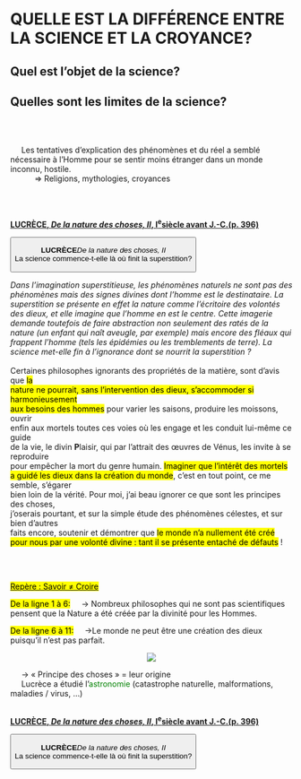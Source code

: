 <html>
 <head>
    <meta charset="utf-8"/>
    <link href="style.css" rel="stylesheet" type="text/css"/>
 </head>
 <body>
 <h1 id="para1">QUELLE EST LA DIFFÉRENCE ENTRE LA SCIENCE ET LA CROYANCE?</h1>
 <h2 id="para2">Quel est l’objet de la science?</h2>
 <h2 id="para2">Quelles sont les limites de la science?</h2>
 <br />
 <br />
 <p id="para3"> &nbsp;&nbsp; &nbsp;&nbsp;Les tentatives d’explication des phénomènes et du réel a semblé nécessaire à l’Homme pour se sentir moins étranger dans un monde inconnu, hostile.
 <br>&nbsp;&nbsp; &nbsp;&nbsp;&nbsp;&nbsp; &nbsp;&nbsp; => Religions, mythologies, croyances</p> 
 <br>
 <br>
 <p id="para9"><u><b>LUCRÈCE, <i>De la nature des choses, II</i>, I<sup>e</sup>siècle avant J.-C.(p. 396)</b></u></p>
     <button type="button" class="collapsible"><p id="para3"><b>LUCRÈCE</b><i>De la nature des choses, II</i><br />La science commence-t-elle là où finit la superstition?</p> </button>

 <div class="content">
   <p id="para3"><i>Dans l’imagination superstitieuse, les phénomènes naturels ne sont pas des phénomènes mais des signes divines dont l’homme est le destinataire. La superstition se présente en effet la nature comme l’écritoire des volontés des dieux, et elle imagine que l’homme en est le centre. Cette imagerie demande toutefois de faire abstraction non seulement des ratés de la nature (un enfant qui naît aveugle, par exemple) mais encore des fléaux qui frappent l’homme (tels les épidémies ou les tremblements de terre). La science met-elle fin à l’ignorance dont se nourrit la superstition ?</i>
 <br>
 <br>Certaines philosophes ignorants des propriétés de la matière, sont d’avis que <mark id="m1"> la
 <br> nature ne pourrait, sans l’intervention des dieux, s’accommoder si harmonieusement
 <br>aux besoins des hommes</mark> pour varier les saisons, produire les moissons, ouvrir
 <br>enfin aux mortels toutes ces voies où les engage et les conduit lui-même ce guide 
 <br>de la vie, le divin <b>P</b>laisir, qui par l’attrait des œuvres de Vénus, les invite à se reproduire
 <br> pour empêcher la mort du genre humain. <mark id="m1"> Imaginer que l’intérêt des mortels 
 <br> a guidé les dieux dans la création du monde</mark>, c’est en tout point, ce me semble, s’égarer
 <br>bien loin de la vérité. Pour moi, j’ai beau ignorer ce que sont les principes des choses,
 <br>j’oserais pourtant, et sur la simple étude des phénomènes célestes, et sur bien d’autres
 <br>faits encore, soutenir et démontrer que <mark id="m1"> le monde n’a nullement été créé pour nous par une volonté divine : tant il se présente entaché de défauts</mark> !</p>
 </div>
 <br><br>
  <p id="para10"><u><mark>Repère : Savoir ≠ Croire</mark></u></p>

 <p id="para3"><mark>De la ligne 1 à 6:</mark>&nbsp;&nbsp; &nbsp;&nbsp;→ Nombreux philosophes qui ne sont pas scientifiques pensent que la Nature a été créée par la divinité pour les Hommes.</p>
 <p id="para3"><mark>De la ligne 6 à 11:</mark>&nbsp;&nbsp; &nbsp;&nbsp;→Le monde ne peut être une création des dieux puisqu’il n’est pas parfait.</p>
 <center>  <img src="image/11.jpg" /></center>
 <p id="para3">&nbsp;&nbsp; &nbsp;&nbsp;→ « Principe des choses » = leur origine
 <br>&nbsp;&nbsp; &nbsp;&nbsp;Lucrèce a étudié l’<font style="color:green">astronomie</font> (catastrophe naturelle, malformations, maladies / virus, …)
 <br><br>
 <p id="para9"><u><b>LUCRÈCE, <i>De la nature des choses, II</i>, I<sup>e</sup>siècle avant J.-C.(p. 396)</b></u></p>
     <button type="button" class="collapsible"><p id="para3"><b>LUCRÈCE</b><i>De la nature des choses, II</i><br />La science commence-t-elle là où finit la superstition?</p> </button>
 <div class="content"><p id="para3"> 
 </p></div>











































<script>
 var coll = document.getElementsByClassName("collapsible");
 var i;

 for (i  = 0; i < coll.length; i++) {
     coll[i].addEventListener("click", function() {
         this.classList.toggle("active");
         var content = this.nextElementSibling;
         if (content.style.display === "block") {
             content.style.display = "none";
         } else {
             content.style.display = "block";
         }
     });
 }
 </script>


